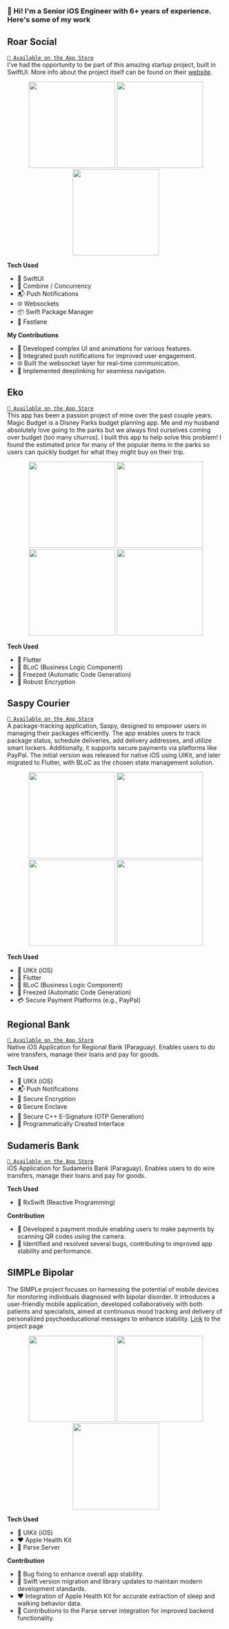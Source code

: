 <!-- ![White Minimalist Elegant Neutral LinkedIn Banner](https://user-images.githubusercontent.com/76922883/205179335-3ae68df5-4547-4e42-b1ab-3e8f05ba223a.png)          -->
 
### 👋 Hi! I'm a Senior iOS Engineer with 6+ years of experience. Here's some of my work

## Roar Social
[`📲 Available on the App Store`](https://apps.apple.com/us/app/roar-social/id1596602282)
<br> I've had the opportunity to be part of this amazing startup project, built in SwiftUI. More info about the project itself can be found on their [website](https://www.roarsocial.com/).

<p align="center">
 <img src="https://github.com/nessv/Portfolio/assets/28272898/972cd8ae-0360-43fd-9ecd-f9cfab45d762" width="200"/>
 <img src="https://github.com/nessv/Portfolio/assets/28272898/02e4e651-6743-49a9-a09f-b3a286842918" width="200"/>
 <img src="https://github.com/nessv/Portfolio/assets/28272898/ebbcc9aa-e6ee-4106-861c-1135e2fd1aa8" width="200"/>
</p>

**Tech Used**
- 📱 SwiftUI
- 🔄 Combine / Concurrency
- 📬 Push Notifications
- 🌐 Websockets
- 📦 Swift Package Manager
- 🚀 Fastlane

**My Contributions**
- 🎨 Developed complex UI and animations for various features.
- 📲 Integrated push notifications for improved user engagement.
- 🌐 Built the websocket layer for real-time communication.
- 🔗 Implemented deeplinking for seamless navigation.

## Eko
[`📲 Available on the App Store`](https://apps.apple.com/bo/app/eko-paraguay/id1545426761)
<br>This app has been a passion project of mine over the past couple years. Magic Budget is a Disney Parks budget planning app. Me and my husband absolutely love going to the parks but we always find ourselves coming over budget (too many churros). I built this app to help solve this problem! I found the estimated price for many of the popular items in the parks so users can quickly budget for what they might buy on their trip. 

<p align="center">
<img src="https://github.com/nessv/Portfolio/assets/28272898/6bf4480e-0e7e-4d1a-86a0-308d0d5571b4" width="200"/>
<img src="https://github.com/nessv/Portfolio/assets/28272898/66ecaa3e-1267-4d46-b9b4-1e7ab8fa185f" width="200"/>
<img src="https://github.com/nessv/Portfolio/assets/28272898/338c7d7f-cdb0-488b-a5f6-6d1230a08242" width="200"/>
<img src="https://github.com/nessv/Portfolio/assets/28272898/61382a6a-7917-4b27-954d-149523ced134" width="200"/>
</p>

**Tech Used**
- 📱 Flutter
- 🔄 BLoC (Business Logic Component)
- 🤖 Freezed (Automatic Code Generation)
- 🔐 Robust Encryption

## Saspy Courier
[`📲 Available on the App Store`](https://apps.apple.com/es/app/saspy-express/id1494039192)
<br>A package-tracking application, Saspy, designed to empower users in managing their packages efficiently. The app enables users to track package status, schedule deliveries, add delivery addresses, and utilize smart lockers. Additionally, it supports secure payments via platforms like PayPal. The initial version was released for native iOS using UIKit, and later migrated to Flutter, with BLoC as the chosen state management solution.

<p align="center">
 <img src="https://github.com/nessv/Portfolio/assets/28272898/924e566b-1912-405e-a87a-e1ca6e39e372" width="200"/>
 <img src="https://github.com/nessv/Portfolio/assets/28272898/0f68da50-e7af-4de7-a910-1cf66d160169" width="200"/>
 <img src="https://github.com/nessv/Portfolio/assets/28272898/043f3bc4-9c5a-4b70-b6a6-27e2fc7959c1" width="200"/>
 <img src="https://github.com/nessv/Portfolio/assets/28272898/d3fdc04b-f7fa-48a1-a56c-fabf9b721c27" width="200"/>
</p>
 
**Tech Used**
- 📱 UIKit (iOS)
- 📱 Flutter
- 🔄 BLoC (Business Logic Component)
- 🤖 Freezed (Automatic Code Generation)
- 💳 Secure Payment Platforms (e.g., PayPal)

## Regional Bank
[`📲 Available on the App Store`](https://apps.apple.com/us/app/roar-social/id1596602282)
<br> Native iOS Application for Regional Bank (Paraguay). Enables users to do wire transfers, manage their loans and pay for goods.
 
**Tech Used**
- 📱 UIKit (iOS)
- 📬 Push Notifications
- 🔐 Secure Encryption
- 🔒 Secure Enclave
- 🚀 Secure C++ E-Signature (OTP Generation)
- 🎨 Programmatically Created Interface

## Sudameris Bank
[`📲 Available on the App Store`](https://apps.apple.com/es/app/sudameris/id1505769071)
<br> iOS Application for Sudameris Bank (Paraguay). Enables users to do wire transfers, manage their loans and pay for goods.

**Tech Used**
- 📱 RxSwift (Reactive Programming)

**Contribution**
- 📸 Developed a payment module enabling users to make payments by scanning QR codes using the camera.
- 🐛 Identified and resolved several bugs, contributing to improved app stability and performance.

## SIMPLe Bipolar

The SIMPLe project focuses on harnessing the potential of mobile devices for monitoring individuals diagnosed with bipolar disorder. It introduces a user-friendly mobile application, developed collaboratively with both patients and specialists, aimed at continuous mood tracking and delivery of personalized psychoeducational messages to enhance stability. [Link](https://simplebipolarproject.org/) to the project page

<p align="center">
<img src="https://github.com/nessv/Portfolio/assets/28272898/f8f9aaad-558a-4271-ab6f-dc745948803a" width="200"/>
<img src="https://github.com/nessv/Portfolio/assets/28272898/95d0ab3f-62d2-4888-822c-b7f473cc7ca3" width="200"/>
<img src="https://github.com/nessv/Portfolio/assets/28272898/e69a7384-de0f-4769-ab9a-c33dc52c85fd" width="200"/>
</p>

**Tech Used**
- 📱 UIKit (iOS)
- ❤️ Apple Health Kit
- 🚀 Parse Server

**Contribution**
- 🐛 Bug fixing to enhance overall app stability.
- 🔄 Swift version migration and library updates to maintain modern development standards.
- ❤️ Integration of Apple Health Kit for accurate extraction of sleep and walking behavior data.
- 🚀 Contributions to the Parse server integration for improved backend functionality.
